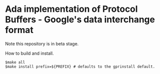 # Ada implementation of Protocol Buffers - Google's data interchange format


Note this repository is in beta stage.

How to build and install.

```
$make all
$make install prefix=${PREFIX} # defaults to the gprinstall default.
```
